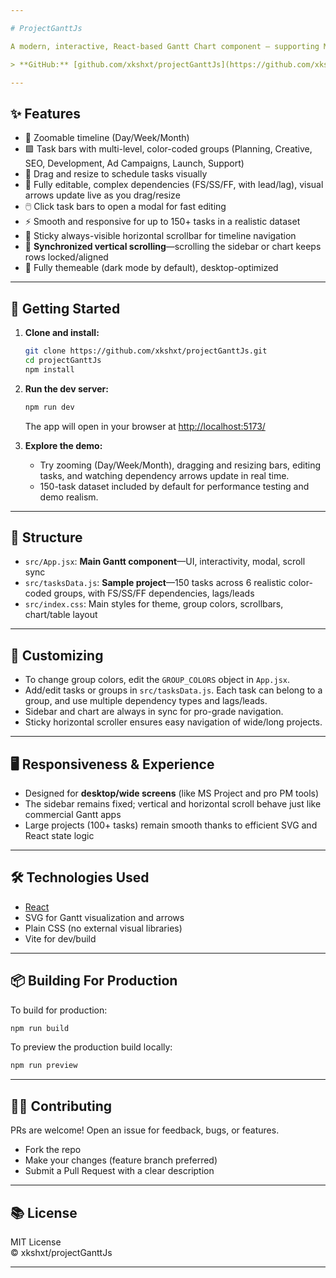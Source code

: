 ```yaml
---

# ProjectGanttJs

A modern, interactive, React-based Gantt Chart component — supporting Microsoft Project–style dependencies (FS/SS/FF), lead/lag offsets, groupings, zoom, drag, resize, and live editing.

> **GitHub:** [github.com/xkshxt/projectGanttJs](https://github.com/xkshxt/projectGanttJs)

---
```


## ✨ Features

- 📅 Zoomable timeline (Day/Week/Month)
- 🟪 Task bars with multi-level, color-coded groups (Planning, Creative, SEO, Development, Ad Campaigns, Launch, Support)
- 🔄 Drag and resize to schedule tasks visually
- 🔀 Fully editable, complex dependencies (FS/SS/FF, with lead/lag), visual arrows update live as you drag/resize
- 🖱️ Click task bars to open a modal for fast editing
- ⚡ Smooth and responsive for up to 150+ tasks in a realistic dataset
- 📏 Sticky always-visible horizontal scrollbar for timeline navigation
- 🧭 **Synchronized vertical scrolling**—scrolling the sidebar or chart keeps rows locked/aligned
- 🎨 Fully themeable (dark mode by default), desktop-optimized

---

## 🚀 Getting Started

1. **Clone and install:**
    ```bash
    git clone https://github.com/xkshxt/projectGanttJs.git
    cd projectGanttJs
    npm install
    ```
2. **Run the dev server:**
    ```bash
    npm run dev
    ```
    The app will open in your browser at [http://localhost:5173/](http://localhost:5173/)

3. **Explore the demo:**
    - Try zooming (Day/Week/Month), dragging and resizing bars, editing tasks, and watching dependency arrows update in real time.
    - 150-task dataset included by default for performance testing and demo realism.

---

## 📁 Structure

- `src/App.jsx`: **Main Gantt component**—UI, interactivity, modal, scroll sync
- `src/tasksData.js`: **Sample project**—150 tasks across 6 realistic color-coded groups, with FS/SS/FF dependencies, lags/leads
- `src/index.css`: Main styles for theme, group colors, scrollbars, chart/table layout

---

## 🎨 Customizing

- To change group colors, edit the `GROUP_COLORS` object in `App.jsx`.
- Add/edit tasks or groups in `src/tasksData.js`. Each task can belong to a group, and use multiple dependency types and lags/leads.
- Sidebar and chart are always in sync for pro-grade navigation.
- Sticky horizontal scroller ensures easy navigation of wide/long projects.

---

## 🖥️ Responsiveness & Experience

- Designed for **desktop/wide screens** (like MS Project and pro PM tools)
- The sidebar remains fixed; vertical and horizontal scroll behave just like commercial Gantt apps
- Large projects (100+ tasks) remain smooth thanks to efficient SVG and React state logic

---

## 🛠️ Technologies Used

- [React](https://reactjs.org/)
- SVG for Gantt visualization and arrows
- Plain CSS (no external visual libraries)
- Vite for dev/build

---

## 📦 Building For Production

To build for production:
```bash
npm run build
```
To preview the production build locally:
```bash
npm run preview
```

---

## 🧑‍💻 Contributing

PRs are welcome! Open an issue for feedback, bugs, or features.

- Fork the repo
- Make your changes (feature branch preferred)
- Submit a Pull Request with a clear description

---

## 📚 License

MIT License  
© xkshxt/projectGanttJs

---